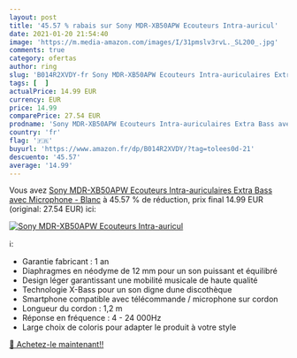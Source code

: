 ```yaml
---
layout: post
title: '45.57 % rabais sur Sony MDR-XB50APW Ecouteurs Intra-auricul'
date: 2021-01-20 21:54:40
image: 'https://m.media-amazon.com/images/I/31pmslv3rvL._SL200_.jpg'
comments: true
category: ofertas
author: ring
slug: 'B014R2XVDY-fr Sony MDR-XB50APW Ecouteurs Intra-auriculaires Extra Bass...'
tags: [  ]
actualPrice: 14.99 EUR
currency: EUR
price: 14.99
comparePrice: 27.54 EUR
prodname: 'Sony MDR-XB50APW Ecouteurs Intra-auriculaires Extra Bass avec Microphone - Blanc'
country: 'fr'
flag: '🇫🇷'
buyurl: 'https://www.amazon.fr/dp/B014R2XVDY/?tag=tolees0d-21'
descuento: '45.57'
average: '14.99'
---
```


Vous avez [Sony MDR-XB50APW Ecouteurs Intra-auriculaires Extra Bass avec Microphone - Blanc](https://www.amazon.fr/dp/B014R2XVDY/?tag=tolees0d-21)  à  45.57 % de réduction, prix final  14.99 EUR (original: 27.54 EUR) ici:

[![Sony MDR-XB50APW Ecouteurs Intra-auricul](https://m.media-amazon.com/images/I/31pmslv3rvL._SL200_.jpg)](https://www.amazon.fr/dp/B014R2XVDY/?tag=tolees0d-21)

ℹ️:

- Garantie fabricant : 1 an
- Diaphragmes en néodyme de 12 mm pour un son puissant et équilibré
- Design léger garantissant une mobilité musicale de haute qualité
- Technologie X-Bass pour un son digne dune discothèque
- Smartphone compatible avec télécommande / microphone sur cordon
- Longueur du cordon : 1,2 m
- Réponse en fréquence : 4 - 24 000Hz
- Large choix de coloris pour adapter le produit à votre style

[🛒 Achetez-le maintenant!!](https://www.amazon.fr/dp/B014R2XVDY/?tag=tolees0d-21)
